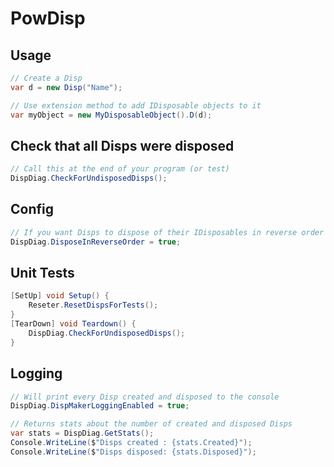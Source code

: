 ﻿# PowDisp

## Usage
```c#
// Create a Disp
var d = new Disp("Name");

// Use extension method to add IDisposable objects to it
var myObject = new MyDisposableObject().D(d);
```

## Check that all Disps were disposed
```c#
// Call this at the end of your program (or test)
DispDiag.CheckForUndisposedDisps();
```

## Config
```c#
// If you want Disps to dispose of their IDisposables in reverse order set:
DispDiag.DisposeInReverseOrder = true;
```

## Unit Tests
```c#
[SetUp] void Setup() {
	Reseter.ResetDispsForTests();
}
[TearDown] void Teardown() {
	DispDiag.CheckForUndisposedDisps();
}
```

## Logging
```c#
// Will print every Disp created and disposed to the console
DispDiag.DispMakerLoggingEnabled = true;

// Returns stats about the number of created and disposed Disps
var stats = DispDiag.GetStats();
Console.WriteLine($"Disps created : {stats.Created}");
Console.WriteLine($"Disps disposed: {stats.Disposed}");
```